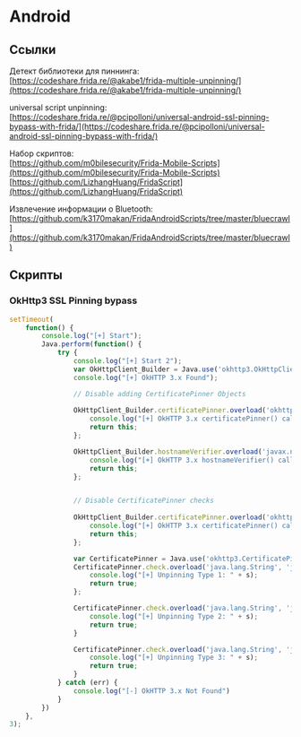 # Android

## Ссылки

Детект библиотеки для пиннинга: [https://codeshare.frida.re/@akabe1/frida-multiple-unpinning/](https://codeshare.frida.re/@akabe1/frida-multiple-unpinning/)

universal script unpinning: [https://codeshare.frida.re/@pcipolloni/universal-android-ssl-pinning-bypass-with-frida/](https://codeshare.frida.re/@pcipolloni/universal-android-ssl-pinning-bypass-with-frida/)

Набор скриптов:   
[https://github.com/m0bilesecurity/Frida-Mobile-Scripts](https://github.com/m0bilesecurity/Frida-Mobile-Scripts)  
[https://github.com/LizhangHuang/FridaScript](https://github.com/LizhangHuang/FridaScript)  


Извлечение информации о Bluetooth: [https://github.com/k3170makan/FridaAndroidScripts/tree/master/bluecrawl](https://github.com/k3170makan/FridaAndroidScripts/tree/master/bluecrawl)

## Скрипты

### OkHttp3 SSL Pinning bypass

```javascript
setTimeout(
    function() {
        console.log("[+] Start");
        Java.perform(function() {
            try {
                console.log("[+] Start 2");
                var OkHttpClient_Builder = Java.use('okhttp3.OkHttpClient$Builder');
                console.log("[+] OkHTTP 3.x Found");

                // Disable adding CertificatePinner Objects
                
                OkHttpClient_Builder.certificatePinner.overload('okhttp3.CertificatePinner').implementation = function(certificatePinner) {
                    console.log("[+] OkHTTP 3.x certificatePinner() called. Not throwing an exception.");
                    return this;
                };

                OkHttpClient_Builder.hostnameVerifier.overload('javax.net.ssl.HostnameVerifier').implementation = function(hostnameVerifier) {
                    console.log("[+] OkHTTP 3.x hostnameVerifier() called. Not throwing an exception.");
                    return this;
                };


                // Disable CertificatePinner checks
                
                OkHttpClient_Builder.certificatePinner.overload('okhttp3.CertificatePinner').implementation = function(certificatePinner) {
                    console.log("[+] OkHTTP 3.x certificatePinner() called. Not throwing an exception.");
                    return this;
                };

                var CertificatePinner = Java.use('okhttp3.CertificatePinner');
                CertificatePinner.check.overload('java.lang.String', 'java.util.List').implementation = function(s, l) {
                    console.log("[+] Unpinning Type 1: " + s);
                    return true;
                };

                CertificatePinner.check.overload('java.lang.String', 'java.security.cert.Certificate').implementation = function(s, cert) {
                    console.log("[+] Unpinning Type 2: " + s);
                    return true;
                }

                CertificatePinner.check.overload('java.lang.String', 'javax.security.cert.Certificate').implementation = function(s, cert) {
                    console.log("[+] Unpinning Type 3: " + s);
                    return true;
                }
            } catch (err) {
                console.log("[-] OkHTTP 3.x Not Found")
            }
        })
    }, 
3);
```







